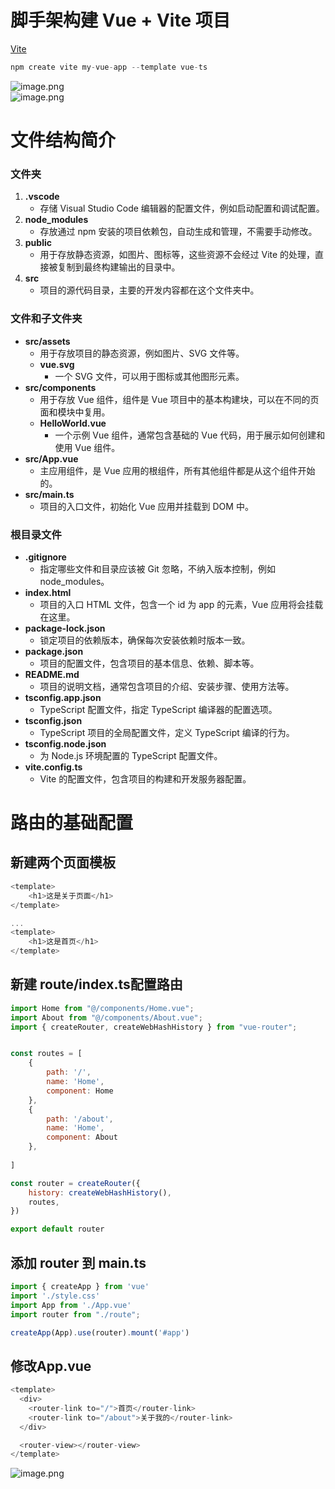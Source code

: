 <a name="TeXAM"></a>
# 脚手架构建 Vue + Vite 项目
[Vite](https://vitejs.cn/vite3-cn/guide/#scaffolding-your-first-vite-project)
```javascript
npm create vite my-vue-app --template vue-ts
```
![image.png](https://cdn.nlark.com/yuque/0/2024/png/35083209/1719234644766-e8b33963-ee02-413c-8190-ac82e986022b.png#averageHue=%23151728&clientId=ue33db6ac-c5a4-4&from=paste&height=317&id=u79435555&originHeight=634&originWidth=1702&originalType=binary&ratio=2&rotation=0&showTitle=false&size=161377&status=done&style=none&taskId=u0e8859b6-1964-45ba-a315-176b9a6339f&title=&width=851)<br />![image.png](https://cdn.nlark.com/yuque/0/2024/png/35083209/1719234832790-31210304-ddef-4f78-af65-d9ebb6d7684b.png#averageHue=%23fefefe&clientId=ue33db6ac-c5a4-4&from=paste&height=673&id=ubf66a816&originHeight=1346&originWidth=1612&originalType=binary&ratio=2&rotation=0&showTitle=false&size=139077&status=done&style=none&taskId=uc7fe2d4d-3539-47b7-b030-5313542ccda&title=&width=806)
<a name="BbV5z"></a>
# 文件结构简介
<a name="Bs9lV"></a>
### 文件夹

1. **.vscode**
   - 存储 Visual Studio Code 编辑器的配置文件，例如启动配置和调试配置。
2. **node_modules**
   - 存放通过 npm 安装的项目依赖包，自动生成和管理，不需要手动修改。
3. **public**
   - 用于存放静态资源，如图片、图标等，这些资源不会经过 Vite 的处理，直接被复制到最终构建输出的目录中。
4. **src**
   - 项目的源代码目录，主要的开发内容都在这个文件夹中。
<a name="BJDyh"></a>
### 文件和子文件夹

- **src/assets**
   - 用于存放项目的静态资源，例如图片、SVG 文件等。
   - **vue.svg**
      - 一个 SVG 文件，可以用于图标或其他图形元素。
- **src/components**
   - 用于存放 Vue 组件，组件是 Vue 项目中的基本构建块，可以在不同的页面和模块中复用。
   - **HelloWorld.vue**
      - 一个示例 Vue 组件，通常包含基础的 Vue 代码，用于展示如何创建和使用 Vue 组件。
- **src/App.vue**
   - 主应用组件，是 Vue 应用的根组件，所有其他组件都是从这个组件开始的。
- **src/main.ts**
   - 项目的入口文件，初始化 Vue 应用并挂载到 DOM 中。
<a name="C9z6N"></a>
### 根目录文件

- **.gitignore**
   - 指定哪些文件和目录应该被 Git 忽略，不纳入版本控制，例如 node_modules。
- **index.html**
   - 项目的入口 HTML 文件，包含一个 id 为 app 的元素，Vue 应用将会挂载在这里。
- **package-lock.json**
   - 锁定项目的依赖版本，确保每次安装依赖时版本一致。
- **package.json**
   - 项目的配置文件，包含项目的基本信息、依赖、脚本等。
- **README.md**
   - 项目的说明文档，通常包含项目的介绍、安装步骤、使用方法等。
- **tsconfig.app.json**
   - TypeScript 配置文件，指定 TypeScript 编译器的配置选项。
- **tsconfig.json**
   - TypeScript 项目的全局配置文件，定义 TypeScript 编译的行为。
- **tsconfig.node.json**
   - 为 Node.js 环境配置的 TypeScript 配置文件。
- **vite.config.ts**
   - Vite 的配置文件，包含项目的构建和开发服务器配置。
<a name="gjHGZ"></a>
# 路由的基础配置
<a name="UNrKv"></a>
## 新建两个页面模板
```javascript
<template>
    <h1>这是关于页面</h1>
</template>

...
<template>
    <h1>这是首页</h1>
</template>
```
<a name="W0PbI"></a>
## 新建 route/index.ts配置路由
```javascript
import Home from "@/components/Home.vue";
import About from "@/components/About.vue";
import { createRouter, createWebHashHistory } from "vue-router";


const routes = [
    {
        path: '/',
        name: 'Home',
        component: Home 
    },
    {
        path: '/about',
        name: 'Home',
        component: About 
    },
    
]

const router = createRouter({
    history: createWebHashHistory(),
    routes,
})

export default router
```
<a name="Kra5n"></a>
## 添加 router 到 main.ts
```javascript
import { createApp } from 'vue'
import './style.css'
import App from './App.vue'
import router from "./route";

createApp(App).use(router).mount('#app')
```
<a name="bH6La"></a>
## 修改App.vue
```javascript
<template>
  <div>
    <router-link to="/">首页</router-link>
    <router-link to="/about">关于我的</router-link>
  </div>

  <router-view></router-view>
</template>
```
![image.png](https://cdn.nlark.com/yuque/0/2024/png/35083209/1719238149829-0c036ac4-6d02-4869-955f-e86aecaa5c73.png#averageHue=%23fefefe&clientId=ue33db6ac-c5a4-4&from=paste&height=394&id=u3fad90d5&originHeight=788&originWidth=1276&originalType=binary&ratio=2&rotation=0&showTitle=false&size=39703&status=done&style=none&taskId=u729270e3-5a5b-4b7f-8892-8f450b6ba30&title=&width=638)


